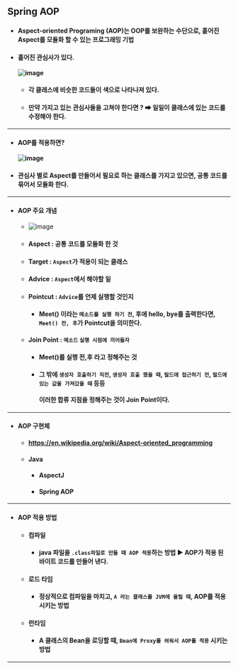 ## Spring AOP
  - #### Aspect-oriented Programing (AOP)는 OOP를 보완하는 수단으로, 흩어진 Aspect를 모듈화 할 수 있는 프로그래밍 기법
  - #### 흩어진 관심사가 있다. <br><br> ![image](https://user-images.githubusercontent.com/35948339/142018899-c6ba7383-7149-4e43-a80b-2db7565bf6fa.png)
    - #### 각 클래스에 비슷한 코드들이 색으로 나타나져 있다.
    - #### 만약 가지고 있는 관심사들을 고쳐야 한다면 ? ➡ 일일이 클래스에 있는 코드를 수정해야 한다.
  --------
  - #### AOP를 적용하면? <br><br> ![image](https://user-images.githubusercontent.com/35948339/142019260-c545b734-b3a5-439a-a6ad-45fae7e1bb26.png)
  - #### 관심사 별로 Aspect를 만들어서 필요로 하는 클래스를 가지고 있으면, 공통 코드를 묶어서 모듈화 한다.
  --------
  - #### AOP 주요 개념
    - ![image](https://user-images.githubusercontent.com/35948339/142020742-dbd99754-5180-4f02-b5f5-ff3304609fa2.png)
    - #### Aspect : 공통 코드를 모듈화 한 것
    - #### Target : `Aspect`가 적용이 되는 클래스
    - #### Advice : `Aspect`에서 해야할 일
    - #### Pointcut : `Advice`를 언제 실행할 것인지
      - #### Meet() 이라는 `메소드를 실행 하기 전`, 후에 hello, bye를 출력한다면, `Meet() 전, 후`가 Pointcut을 의미한다.
    - #### Join Point : `메소드` `실행 시점에 끼어들자`
      - #### Meet()를 실행 전,후 라고 정해주는 것
      - #### 그 밖에 `생성자 호출하기 직전`, `생성자 호출 했을 때`, `필드에 접근하기 전`, `필드에 있는 값을 가져갔을 때` 등등 <br><br> 이러한 합류 지점을 정해주는 것이 Join Point이다.
  ------
  - #### AOP 구현체
    - #### https://en.wikipedia.org/wiki/Aspect-oriented_programming
    - #### Java
      - #### AspectJ
      - #### Spring AOP
  -------
  - #### AOP 적용 방법
    - #### 컴파일
      - #### java 파일을 `.class파일로 만들 때 AOP 적용`하는 방법 ▶ AOP가 적용 된 바이트 코드를 만들어 낸다.
    - #### 로드 타임
      - #### 정상적으로 컴파일을 마치고, `A 라는 클래스를 JVM에 올릴 때`, AOP를 적용 시키는 방법
    - #### 런타임
      - #### A 클래스의 Bean을 로딩할 때, `Bean에 Proxy를 씌워서 AOP를 적용` 시키는 방법
----------
